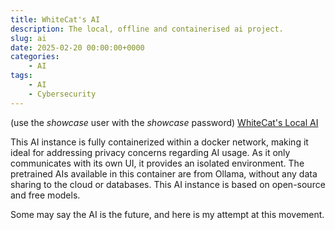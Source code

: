 ```yaml
---
title: WhiteCat's AI
description: The local, offline and containerised ai project.
slug: ai
date: 2025-02-20 00:00:00+0000
categories:
    - AI
tags:
    - AI
    - Cybersecurity
---
```


(use the *showcase* user with the *showcase* password)
[WhiteCat's Local AI](https://ai.whitecat.dev/)

This AI instance is fully containerized within a docker network, making it ideal for addressing privacy concerns regarding AI usage. As it only communicates with its own UI, it provides an isolated environment. The pretrained AIs available in this container are from Ollama, without any data sharing to the cloud or databases. This AI instance is based on open-source and free models.

Some may say the AI is the future, and here is  my attempt at this movement.
